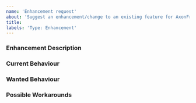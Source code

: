 ```yaml
---
name: 'Enhancement request'
about: 'Suggest an enhancement/change to an existing feature for AxonFramework FireStarter'
title:
labels: 'Type: Enhancement'
---
```


<!-- Please use markdown (https://guides.github.com/features/mastering-markdown/) semantics throughout the enhancement description. -->

### Enhancement Description

<!-- Please provide a description of the feature you envision. -->

### Current Behaviour

<!-- Please share the current behaviour of AxonFramework FireStarter around this topic, if applicable. -->

### Wanted Behaviour

<!-- Please describe the desired outcome through AxonFramework FireStarter around the suggested enhancement. -->

### Possible Workarounds

<!-- If applicable, share any workarounds for the described enhancement. -->
